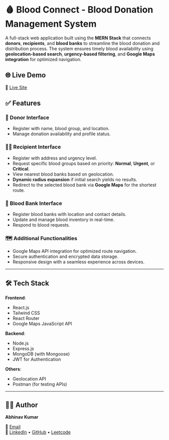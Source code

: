 # 🩸 Blood Connect - Blood Donation Management System

A full-stack web application built using the **MERN Stack** that connects **donors**, **recipients**, and **blood banks** to streamline the blood donation and distribution process. The system ensures timely blood availability using **geolocation-based search**, **urgency-based filtering**, and **Google Maps integration** for optimized navigation.

## 🌐 Live Demo

🔗 [Live Site](https://blood-connect-olive.vercel.app/)

## ✅ Features

### 👤 Donor Interface
- Register with name, blood group, and location.
- Manage donation availability and profile status.

### 🧑‍🦱 Recipient Interface 
- Register with address and urgency level.
- Request specific blood groups based on priority: **Normal**, **Urgent**, or **Critical**.
- View nearest blood banks based on geolocation.
- **Dynamic radius expansion** if initial search yields no results.
- Redirect to the selected blood bank via **Google Maps** for the shortest route.

### 🏥 Blood Bank Interface
- Register blood banks with location and contact details.
- Update and manage blood inventory in real-time.
- Respond to blood requests.

### 🗺️ Additional Functionalities
- Google Maps API integration for optimized route navigation.
- Secure authentication and encrypted data storage.
- Responsive design with a seamless experience across devices.

---

## 🛠️ Tech Stack

**Frontend**:  
- React.js  
- Tailwind CSS  
- React Router  
- Google Maps JavaScript API

**Backend**:  
- Node.js  
- Express.js  
- MongoDB (with Mongoose)  
- JWT for Authentication

**Others**:  
- Geolocation API  
- Postman (for testing APIs)

---

## 🙋‍♂️ Author
**Abhinav Kumar**    

📧 [Email](mailto:abhinavk.kumar04@gmail.com)  
📎 [LinkedIn](https://www.linkedin.com/in/abhinavkumar0803) • [GitHub](https://github.com/abhinav-ak04) • [Leetcode](https://leetcode.com/u/abhinav_ak04/)

